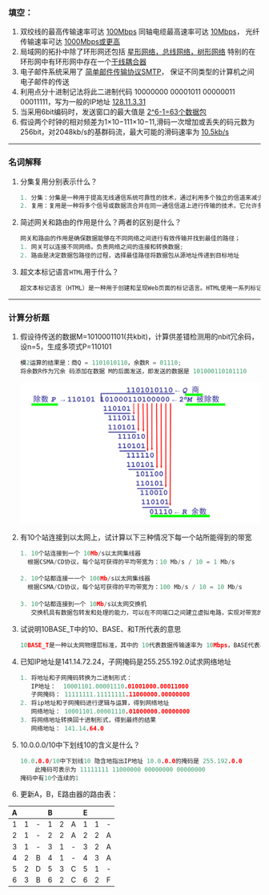 ### 填空：

1. 双绞线的最高传输速率可达	<u>100Mbps</u>
   同轴电缆最高速率可达	<u>10Mbps</u>，
   光纤传输速率可达 	<u>1000Mbps或更高</u>
2. 局域网的拓扑中除了环形网还包括  <u>星形网络，总线网络，树形网络</u>
   特别的在环形网中有环形网中存在一个<u>干线耦合器</u>
3. 电子邮件系统采用了    <u>简单邮件传输协议SMTP</u>， 保证不同类型的计算机之间电子邮件的传送
4. 利用点分十进制记法将此二进制代码 10000000 00001011 00000011 00011111，写为一般的IP地址
    <u>128.11.3.31</u>
5. 当采用6bit编码时，发送窗口的最大值是      <u>2^6-1=63个数据包</u>
6. 假设两个时钟的相对频差为1×10−111×10−11,滑码一次增加或丢失的码元数为256bit，对2048kb/s的基群码流，最大可能的滑码速率为      <u>10.5kb/s</u>

------

### 名词解释

1. 分集复用分别表示什么？

   ```cpp
   1. 分集：分集是一种用于提高无线通信系统可靠性的技术，通过利用多个独立的信道来减少信号的衰落和干扰对通信的影响;
   2. 复用：复用是一种将多个信号或数据流合并在同一通信信道上进行传输的技术，它允许多个信号共享相同的传输介质以提高通信资源的利用率
   ```

   

2. 简述网关和路由的作用是什么？两者的区别是什么？

   ```cpp
   网关和路由的作用是确保数据能够在不同网络之间进行有效传输并找到最佳的路径；
   1. 网关可以连接不同网络，负责网络之间的连接和转换数据;
   2. 路由是决定数据包路径的过程，选择最佳路径将数据包从源地址传递到目标地址
   
   ```
   

   
3. 超文本标记语言`HTML`用于什么？

   ```cpp
   超文本标记语言（HTML）是一种用于创建和呈现Web页面的标记语言。HTML使用一系列标记来描述页面的结构和内容，例如标题、段落、链接、图片、表格等等。Web浏览器可以读取HTML文件，并将其转换为可视化的Web页面.
   ```
   
   

------

### 计算分析题

1. 假设待传送的数据M=1010001101(共kbit)，计算供差错检测用的nbit冗余码，设n=5，生成多项式P=110101

    ```cpp
    模2运算的结果是：商Q = 1101010110，余数R = 01110;
    将余数R作为冗余 码添加在数据 M的后面发送，即发送的数据是 101000110101110
    ```
    
    ![](./冗余码.png)

   

2. 有10个站连接到以太网上，试计算以下三种情况下每一个站所能得到的带宽

    ```cpp
    1. 10个站连接到一个 10Mb/s以太网集线器
      根据CSMA/CD协议，每个站可获得的平均带宽为：10 Mb/s / 10 = 1 Mb/s
        
    2. 10个站都连接一一个 100Mb/s以太网集线器
      根据CSMA/CD协议，每个站可获得的平均带宽为：100 Mb/s / 10 = 10 Mb/s
        
    3. 10个站都连接到一个 10Mb/s以太网交换机
       交换机具有数据包转发和处理的能力，可以在不同端口之间建立虚拟电路，实现对带宽的分配和管理。因此，每个站都可以获得 10Mb/s的带宽。
    ```

    

3. 试说明10BASE_T中的10、BASE、和T所代表的意思

    ```cpp
    10BASE_T是一种以太网物理层标准，其中的 10代表数据传输速率为 10Mbps，BASE代表基带传输技术即将数字信号直接传输倒传输介质上，而不需要进行调制，T代表使用双绞线作为传输介质
    ```

    

4. 已知IP地址是141.14.72.24，子网掩码是255.255.192.0试求网络地址
   
    ```cpp
    1. 将地址和子网掩码转换为二进制形式：
       IP地址：  10001101.00001110.01001000.00011000
       子网掩码： 11111111.11111111.11000000.00000000
    2. 将ip地址和子网掩码进行逻辑与运算，得到网络地址
       网络地址： 10001101.00001110.01000000.00000000
    3. 将网络地址转换回十进制形式，得到最终的结果
       网络地址： 141.14.64.0
    ```
    

    
 5. 10.0.0.0/10中下划线10的含义是什么？

    ```cpp
    10.0.0.0/10中下划线10 隐含地指出IP地址 10.0.0.0的掩码是 255.192.0.0
        此掩码可表示为 11111111 11000000 00000000 00000000
    掩码中有10个连续的1
    ```

    
    
    


6. 更新A，B，E路由器的路由表：

|  A   |      |      |  B   |      |      |  E   |      |      |
| :--: | :--: | :--: | :--: | :--: | :--: | :--: | :--: | :--: |
|  1   |  1   |  -   |  1   |  2   |  A   |  1   |  1   |  -   |
|  2   |  1   |  -   |  2   |  2   |  A   |  2   |  2   |  A   |
|  3   |  1   |  -   |  3   |  1   |  -   |  3   |  2   |  A   |
|  4   |  2   |  B   |  4   |  1   |  -   |  4   |  3   |  A   |
|  5   |  2   |  D   |  5   |  3   |  C   |  5   |  1   |  -   |
|  6   |  3   |  B   |  6   |  2   |  C   |  6   |  2   |  F   |